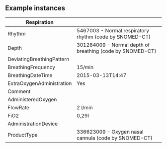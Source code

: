 ## Example instances

| Respiration     |                   |
|-----------------|-------------------|
| Rhythm                    | 5467003 - Normal respiratory rhythm (code by SNOMED-CT)   |
| Depth                     | 301284009 - Normal depth of breathing (code by SNOMED-CT) |
| DeviatingBreathingPattern |                                                           |
| BreathingFrequency        | 15/min                                                    |
| BreathingDateTime         | 2015-03-13T14:47                                          |
| ExtraOxygenAdministration | Yes                                                       |
| Comment                   |                                                           |
| AdministeredOxygen        |                                                           |
| FlowRate                  | 2 l/min                                                   |
| FiO2                      | 0,29l                                                     |
| AdministrationDevice      |                                                           |
| ProductType               | 336623009 - Oxygen nasal cannula (code by SNOMED-CT)      |
